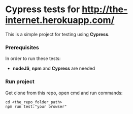 # Cypress tests for http://the-internet.herokuapp.com/
This is a simple project for testing using **Cypress**.

### Prerequisites
In order to run these tests:
  - **nodeJS**, **npm** and **Cypress** are needed

### Run project
Get clone from this repo, open cmd and run commands:
```
cd <the_repo_folder_path>
npm run test:"your browser" 
```
